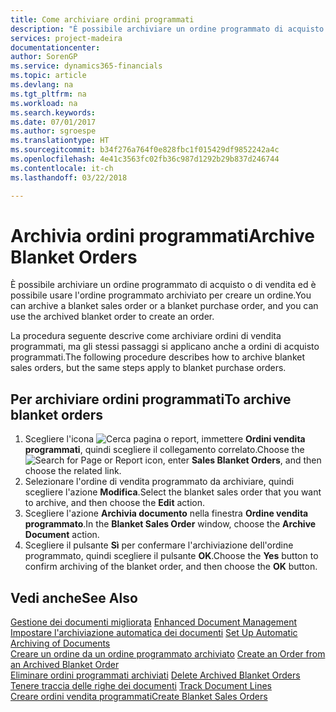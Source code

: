 ```yaml
---
title: Come archiviare ordini programmati
description: "È possibile archiviare un ordine programmato di acquisto o di vendita ed è possibile usare l'ordine programmato archiviato per creare un ordine."
services: project-madeira
documentationcenter: 
author: SorenGP
ms.service: dynamics365-financials
ms.topic: article
ms.devlang: na
ms.tgt_pltfrm: na
ms.workload: na
ms.search.keywords: 
ms.date: 07/01/2017
ms.author: sgroespe
ms.translationtype: HT
ms.sourcegitcommit: b34f276a764f0e828fbc1f015429df9852242a4c
ms.openlocfilehash: 4e41c3563fc02fb36c987d1292b29b837d246744
ms.contentlocale: it-ch
ms.lasthandoff: 03/22/2018

---
```

# <a name="archive-blanket-orders"></a><span data-ttu-id="1b079-103">Archivia ordini programmati</span><span class="sxs-lookup"><span data-stu-id="1b079-103">Archive Blanket Orders</span></span>
<span data-ttu-id="1b079-104">È possibile archiviare un ordine programmato di acquisto o di vendita ed è possibile usare l'ordine programmato archiviato per creare un ordine.</span><span class="sxs-lookup"><span data-stu-id="1b079-104">You can archive a blanket sales order or a blanket purchase order, and you can use the archived blanket order to create an order.</span></span>  

<span data-ttu-id="1b079-105">La procedura seguente descrive come archiviare ordini di vendita programmati, ma gli stessi passaggi si applicano anche a ordini di acquisto programmati.</span><span class="sxs-lookup"><span data-stu-id="1b079-105">The following procedure describes how to archive blanket sales orders, but the same steps apply to blanket purchase orders.</span></span>  

## <a name="to-archive-blanket-orders"></a><span data-ttu-id="1b079-106">Per archiviare ordini programmati</span><span class="sxs-lookup"><span data-stu-id="1b079-106">To archive blanket orders</span></span>  

1.  <span data-ttu-id="1b079-107">Scegliere l'icona ![Cerca pagina o report](../../media/ui-search/search_small.png "icona Cerca pagina o report"), immettere **Ordini vendita programmati**, quindi scegliere il collegamento correlato.</span><span class="sxs-lookup"><span data-stu-id="1b079-107">Choose the ![Search for Page or Report](../../media/ui-search/search_small.png "Search for Page or Report icon") icon, enter **Sales Blanket Orders**, and then choose the related link.</span></span>  
2.  <span data-ttu-id="1b079-108">Selezionare l'ordine di vendita programmato da archiviare, quindi scegliere l'azione **Modifica**.</span><span class="sxs-lookup"><span data-stu-id="1b079-108">Select the blanket sales order that you want to archive, and then choose the **Edit** action.</span></span>  
3.  <span data-ttu-id="1b079-109">Scegliere l'azione **Archivia documento** nella finestra **Ordine vendita programmato**.</span><span class="sxs-lookup"><span data-stu-id="1b079-109">In the **Blanket Sales Order** window, choose the **Archive Document** action.</span></span>  
4.  <span data-ttu-id="1b079-110">Scegliere il pulsante **Sì** per confermare l'archiviazione dell'ordine programmato, quindi scegliere il pulsante **OK**.</span><span class="sxs-lookup"><span data-stu-id="1b079-110">Choose the **Yes** button to confirm archiving of the blanket order, and then choose the **OK** button.</span></span>  

## <a name="see-also"></a><span data-ttu-id="1b079-111">Vedi anche</span><span class="sxs-lookup"><span data-stu-id="1b079-111">See Also</span></span>  
 <span data-ttu-id="1b079-112">[Gestione dei documenti migliorata](enhanced-document-management.md) </span><span class="sxs-lookup"><span data-stu-id="1b079-112">[Enhanced Document Management](enhanced-document-management.md) </span></span>  
 <span data-ttu-id="1b079-113">[Impostare l'archiviazione automatica dei documenti](how-to-set-up-automatic-archiving-of-documents.md) </span><span class="sxs-lookup"><span data-stu-id="1b079-113">[Set Up Automatic Archiving of Documents](how-to-set-up-automatic-archiving-of-documents.md) </span></span>  
 <span data-ttu-id="1b079-114">[Creare un ordine da un ordine programmato archiviato](how-to-create-an-order-from-an-archived-blanket-order.md) </span><span class="sxs-lookup"><span data-stu-id="1b079-114">[Create an Order from an Archived Blanket Order](how-to-create-an-order-from-an-archived-blanket-order.md) </span></span>  
 <span data-ttu-id="1b079-115">[Eliminare ordini programmati archiviati](how-to-delete-archived-blanket-orders.md) </span><span class="sxs-lookup"><span data-stu-id="1b079-115">[Delete Archived Blanket Orders](how-to-delete-archived-blanket-orders.md) </span></span>  
 <span data-ttu-id="1b079-116">[Tenere traccia delle righe dei documenti](how-to-track-document-lines.md) </span><span class="sxs-lookup"><span data-stu-id="1b079-116">[Track Document Lines](how-to-track-document-lines.md) </span></span>  
 [<span data-ttu-id="1b079-117">Creare ordini vendita programmati</span><span class="sxs-lookup"><span data-stu-id="1b079-117">Create Blanket Sales Orders</span></span>](../../sales-how-to-create-blanket-sales-orders.md)  

